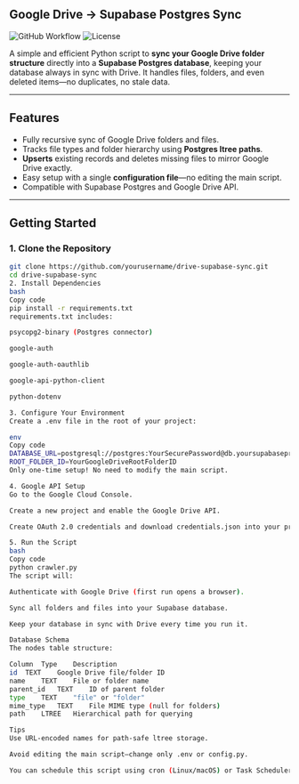 ## Google Drive → Supabase Postgres Sync

![GitHub Workflow](https://img.shields.io/badge/Python-3.13-blue?style=flat&logo=python) ![License](https://img.shields.io/badge/License-MIT-green?style=flat)

A simple and efficient Python script to **sync your Google Drive folder structure** directly into a **Supabase Postgres database**, keeping your database always in sync with Drive. It handles files, folders, and even deleted items—no duplicates, no stale data.

---

## Features

- Fully recursive sync of Google Drive folders and files.  
- Tracks file types and folder hierarchy using **Postgres ltree paths**.  
- **Upserts** existing records and deletes missing files to mirror Google Drive exactly.  
- Easy setup with a single **configuration file**—no editing the main script.  
- Compatible with Supabase Postgres and Google Drive API.  

---

## Getting Started

### 1. Clone the Repository

```bash
git clone https://github.com/yourusername/drive-supabase-sync.git
cd drive-supabase-sync
2. Install Dependencies
bash
Copy code
pip install -r requirements.txt
requirements.txt includes:

psycopg2-binary (Postgres connector)

google-auth

google-auth-oauthlib

google-api-python-client

python-dotenv

3. Configure Your Environment
Create a .env file in the root of your project:

env
Copy code
DATABASE_URL=postgresql://postgres:YourSecurePassword@db.yoursupabaseproject.supabase.co:5432/postgres
ROOT_FOLDER_ID=YourGoogleDriveRootFolderID
Only one-time setup! No need to modify the main script.

4. Google API Setup
Go to the Google Cloud Console.

Create a new project and enable the Google Drive API.

Create OAuth 2.0 credentials and download credentials.json into your project folder.

5. Run the Script
bash
Copy code
python crawler.py
The script will:

Authenticate with Google Drive (first run opens a browser).

Sync all folders and files into your Supabase database.

Keep your database in sync with Drive every time you run it.

Database Schema
The nodes table structure:

Column	Type	Description
id	TEXT	Google Drive file/folder ID
name	TEXT	File or folder name
parent_id	TEXT	ID of parent folder
type	TEXT	"file" or "folder"
mime_type	TEXT	File MIME type (null for folders)
path	LTREE	Hierarchical path for querying

Tips
Use URL-encoded names for path-safe ltree storage.

Avoid editing the main script—change only .env or config.py.

You can schedule this script using cron (Linux/macOS) or Task Scheduler (Windows) for automated sync.
